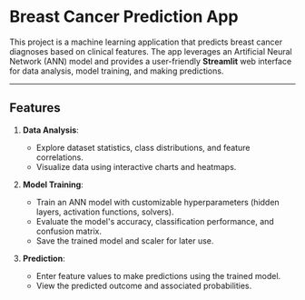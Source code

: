 # Breast Cancer Prediction App

This project is a machine learning application that predicts breast cancer diagnoses based on clinical features. The app leverages an Artificial Neural Network (ANN) model and provides a user-friendly **Streamlit** web interface for data analysis, model training, and making predictions.

---

## Features

1. **Data Analysis**:
   - Explore dataset statistics, class distributions, and feature correlations.
   - Visualize data using interactive charts and heatmaps.

2. **Model Training**:
   - Train an ANN model with customizable hyperparameters (hidden layers, activation functions, solvers).
   - Evaluate the model's accuracy, classification performance, and confusion matrix.
   - Save the trained model and scaler for later use.

3. **Prediction**:
   - Enter feature values to make predictions using the trained model.
   - View the predicted outcome and associated probabilities.


